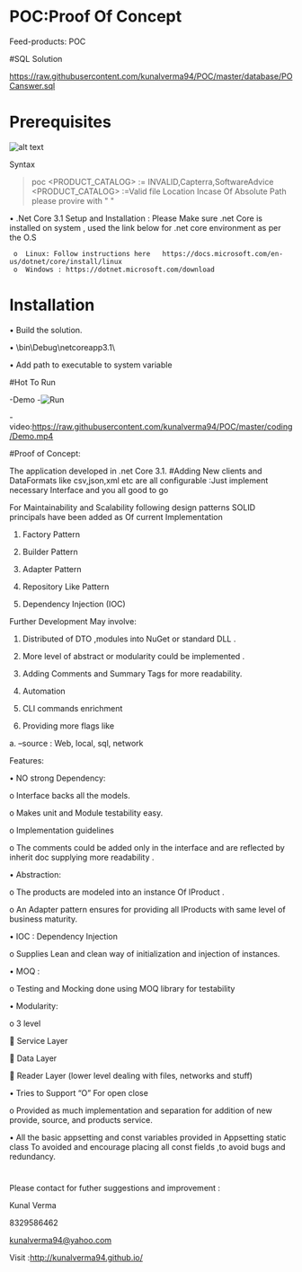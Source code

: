# POC:Proof Of Concept
Feed-products: POC

#SQL Solution

https://raw.githubusercontent.com/kunalverma94/POC/master/database/POCanswer.sql


# Prerequisites

![alt text](https://raw.githubusercontent.com/kunalverma94/POC/master/coding/img.jpg)

Syntax
>  poc <SITE> <PRODUCT_CATALOG>
            <SITE> := INVALID,Capterra,SoftwareAdvice
            <PRODUCT_CATALOG> :=Valid file Location
            Incase Of Absolute Path please provire with " <Path To file > "

•	.Net Core 3.1 Setup and Installation : Please Make sure .net Core  is installed on system , used the link below for .net core environment as per the O.S
     
     o	Linux: Follow instructions here   https://docs.microsoft.com/en-us/dotnet/core/install/linux
     o	Windows : https://dotnet.microsoft.com/download


# Installation 
 
 • Build the solution. 
 
 • \bin\Debug\netcoreapp3.1\
 
 • Add path to executable to system variable 

#Hot To Run
 
 -Demo
 -![Run](https://raw.githubusercontent.com/kunalverma94/POC/master/coding/img2.jpg)
 
 -video:https://raw.githubusercontent.com/kunalverma94/POC/master/coding/Demo.mp4
 
#Proof of Concept:

The application developed in .net Core 3.1.
#Adding New clients and DataFormats like csv,json,xml etc are all configurable :Just implement necessary Interface and you all good to go


For Maintainability and Scalability following design  patterns SOLID principals have been added as Of current Implementation

1.	Factory Pattern

2.	Builder Pattern

3.	Adapter Pattern

4.	Repository Like Pattern

5.	Dependency Injection (IOC)

Further Development May involve:

1.	Distributed of DTO ,modules into NuGet or standard DLL .

2.	More level of abstract or modularity could be implemented .

3.	Adding Comments and Summary Tags for more readability.

4.	Automation 

5.	CLI commands enrichment

6.	Providing more flags like

a.	–source : Web, local, sql, network



Features:

•	NO strong Dependency: 

o	Interface backs all the models.

o	Makes unit and Module testability easy.

o	Implementation guidelines

o	The comments could be added only in the interface and are reflected by inherit doc supplying more readability .

•	Abstraction:


o	The products are modeled into an instance Of IProduct .

o	An Adapter pattern ensures for providing all IProducts with same level of business maturity.

•	IOC : Dependency Injection

o	Supplies Lean and clean way of initialization and injection of instances.

•	MOQ :

o	Testing and Mocking done using MOQ library for testability

•	Modularity:

o	3  level

	Service Layer

	Data Layer

	Reader Layer (lower level  dealing with files, networks and stuff)

•	Tries to Support  “O” For open close

o	Provided as much implementation and separation  for addition of new provide, source, and products service.

•	All the basic appsetting and const variables provided in Appsetting static class To avoided and encourage placing all const fields ,to avoid bugs and redundancy.


#

Please contact for futher suggestions and improvement :

Kunal Verma

8329586462

kunalverma94@yahoo.com

Visit :http://kunalverma94.github.io/



